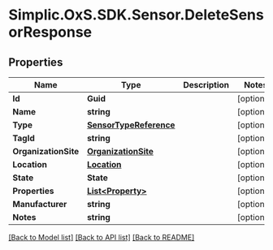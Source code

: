 # Simplic.OxS.SDK.Sensor.DeleteSensorResponse

## Properties

Name | Type | Description | Notes
------------ | ------------- | ------------- | -------------
**Id** | **Guid** |  | [optional] 
**Name** | **string** |  | [optional] 
**Type** | [**SensorTypeReference**](SensorTypeReference.md) |  | [optional] 
**TagId** | **string** |  | [optional] 
**OrganizationSite** | [**OrganizationSite**](OrganizationSite.md) |  | [optional] 
**Location** | [**Location**](Location.md) |  | [optional] 
**State** | **State** |  | [optional] 
**Properties** | [**List&lt;Property&gt;**](Property.md) |  | [optional] 
**Manufacturer** | **string** |  | [optional] 
**Notes** | **string** |  | [optional] 

[[Back to Model list]](../README.md#documentation-for-models) [[Back to API list]](../README.md#documentation-for-api-endpoints) [[Back to README]](../README.md)

